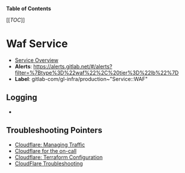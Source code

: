 <!-- MARKER: do not edit this section directly. Edit services/service-catalog.yml then run scripts/generate-docs -->

**Table of Contents**

[[_TOC_]]

# Waf Service

* [Service Overview](https://dashboards.gitlab.net/d/waf-main)
* **Alerts**: <https://alerts.gitlab.net/#/alerts?filter=%7Btype%3D%22waf%22%2C%20tier%3D%22lb%22%7D>
* **Label**: gitlab-com/gl-infra/production~"Service::WAF"

## Logging

* []()

## Troubleshooting Pointers

* [Cloudflare: Managing Traffic](../cloudflare/managing-traffic.md)
* [Cloudflare for the on-call](../cloudflare/oncall.md)
* [Cloudflare: Terraform Configuration](../cloudflare/terraform.md)
* [CloudFlare Troubleshooting](../cloudflare/troubleshooting.md)
<!-- END_MARKER -->

<!-- ## Summary -->

<!-- ## Architecture -->

<!-- ## Performance -->

<!-- ## Scalability -->

<!-- ## Availability -->

<!-- ## Durability -->

<!-- ## Security/Compliance -->

<!-- ## Monitoring/Alerting -->

<!-- ## Links to further Documentation -->
